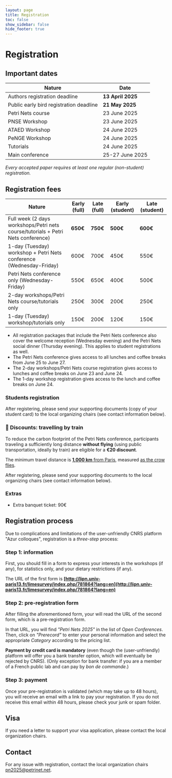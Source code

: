 ```yaml
---
layout: page
title: Registration
toc: false
show_sidebar: false
hide_footer: true
---
```


# Registration

## Important dates


| Nature      | Date |
| ----------- | ----------- |
| Authors registration deadline           | __13 April 2025__     |
| Public early bird registration deadline | __21 May 2025__       |
| Petri Nets course   | 23 June 2025        |
| PNSE Workshop  | 23 June 2025        |
| ATAED Workshop  | 24 June 2025        |
| PeNGE Workshop  | 24 June 2025        |
| Tutorials | 24 June 2025        |
| Main conference   | 25-27 June 2025        |

*Every accepted paper requires at least one regular (non-student) registration.*

## Registration fees


| Nature      | Early (full) | Late (full) | Early (student) | Late (student) |
| ----------- | ----------- | ----------- | ----------- | ----------- |
| Full week (2 days workshops/Petri nets course/tutorials + Petri Nets conference) | **650€** | **750€** | **500€**| **600€** |
| 1-day (Tuesday) workshop + Petri Nets conference (Wednesday-Friday) | 600€ | 700€ | 450€ | 550€ |
| Petri Nets conference only (Wednesday-Friday) | 550€ | 650€ | 400€ | 500€ |
| 2-day workshops/Petri Nets course/tutorials only | 250€ | 300€ | 200€ | 250€ |
| 1-day (Tuesday) workshop/tutorials only | 150€ | 200€ | 120€ | 150€ |

* All registration packages that include the Petri Nets conference also cover
  the welcome reception (Wednesday evening) and the Petri Nets social dinner
  (Thursday evening). This applies to student registrations as well.
* The Petri Nets conference gives access to all lunches and coffee breaks
  from June 25 to June 27.
* The 2-day workshops/Petri Nets course registration gives access to lunches and
  coffee breaks on June 23 and June 24. 
* The 1-day workshop registration gives access to the lunch and
  coffee breaks on June 24.

### Students registration

After registering, please send your supporting documents (copy of your student
card) to the local organizing chairs (see contact information below).

### 🚃 Discounts: travelling by train

To reduce the carbon footprint of the Petri Nets conference, participants
traveling a sufficiently long distance **without flying** (using public
transportation, ideally by train) are eligible for a **€20 discount**.

The minimum travel distance is [**1,000 km** from Paris](https://www.distance.to/Paris,%C3%8Ele-de-France,FRA), measured [as the crow flies](https://en.wikipedia.org/wiki/Great-circle_distance).

After registering, please send your supporting documents to the local organizing chairs (see contact information below).

### Extras

* Extra banquet ticket: 90€


## Registration process

Due to complications and limitations of the user-unfriendly CNRS platform "Azur colloques", registration is a _three-step_ process:

### Step 1: information
First, you should fill in a form to express your interests in the workshops (if any), for statistics only, and your dietary restrictions (if any).

The URL of the first form is
**[http://lipn.univ-paris13.fr/limesurvey/index.php/781864?lang=en](http://lipn.univ-paris13.fr/limesurvey/index.php/781864?lang=en)**

### Step 2: pre-registration form
After filling the aforementioned form, your will read the URL of the second form, which is a pre-registration form.

In that URL, you will find _"Petri Nets 2025"_ in the list of _Open Conferences_.
Then, click on _"Prerecord"_ to enter your personal information and select the appropriate _Category_ according to the pricing list.

**Payment by credit card is mandatory** (even though the (user-unfriendly) platform will offer you a bank transfer option, which will eventually be rejected by CNRS).
(Only exception for bank transfer: if you are a member of a French public lab and can pay by _bon de commande_.)

### Step 3: payment
Once your pre-registration is validated (which may take up to 48 hours), you
will receive an email with a link to pay your registration. If you do not
receive this email within 48 hours, please check your junk or spam folder.


## Visa
If you need a letter to support your visa application, please contact the local
organization chairs.

## Contact
For any issue with registration, contact the local organization chairs [pn2025@petrinet.net](mailto:pn2025@petrinet.net).
